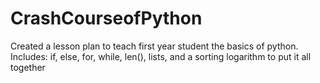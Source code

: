 # CrashCourseofPython
Created a lesson plan to teach first year student the basics of python. Includes: if, else, for, while, len(), lists, and a sorting logarithm to put it all together
